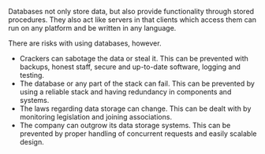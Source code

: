Databases not only store data, but also provide functionality through stored procedures. They also act like servers in that clients which access them can run on any platform and be written in any language.

There are risks with using databases, however.
- Crackers can sabotage the data or steal it. This can be prevented with backups, honest staff, secure and up-to-date software, logging and testing.
- The database or any part of the stack can fail. This can be prevented by using a reliable stack and having redundancy in components and systems.
- The laws regarding data storage can change. This can be dealt with by monitoring legislation and joining associations.
- The company can outgrow its data storage systems. This can be prevented by proper handling of concurrent requests and easily scalable design.
